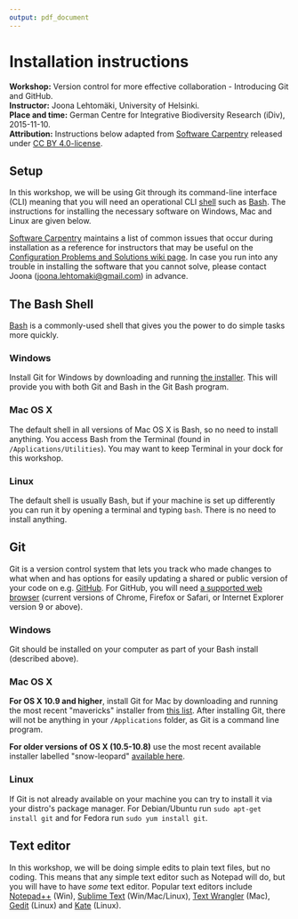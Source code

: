 ```yaml
---
output: pdf_document
---
```

# Installation instructions

**Workshop:** Version control for more effective collaboration - Introducing Git and 
GitHub.  
**Instructor:** Joona Lehtomäki, University of Helsinki.  
**Place and time:**  German Centre for Integrative Biodiversity Research (iDiv),
2015-11-10.  
**Attribution:** Instructions below adapted from  [Software Carpentry](https://swcarpentry.github.io/git-novice/) released under [CC BY 4.0-license](http://software-carpentry.org/license.html#cc-by).

## Setup

In this workshop, we will be using Git through its command-line interface (CLI) 
meaning that you will need an operational CLI [shell](https://en.wikipedia.org/wiki/Shell_(computing))
such as [Bash](https://en.wikipedia.org/wiki/Bash_(Unix_shell)). The 
instructions for installing the necessary software on Windows, Mac and Linux are 
given below.

[Software Carpentry](http://software-carpentry.org) maintains a list of common 
issues that occur during installation as a reference for instructors that may be 
useful on the [Configuration Problems and Solutions wiki page](https://github.com/swcarpentry/workshop-template/wiki/Configuration-Problems-and-Solutions). In case you run 
into any trouble in installing the software that you cannot solve, please 
contact Joona (<joona.lehtomaki@gmail.com>) in advance.

## The Bash Shell

[Bash](https://www.gnu.org/software/bash/) is a commonly-used shell that gives 
you the power to do simple tasks more quickly. 

### Windows

Install Git for Windows by downloading and running [the installer](http://msysgit.github.io/). 
This will provide you with both Git and Bash in the Git Bash program.

### Mac OS X

The default shell in all versions of Mac OS X is Bash, so no need to install 
anything. You access Bash from the Terminal (found in 
`/Applications/Utilities`). You may want to keep Terminal in your dock for this
workshop.

### Linux

The default shell is usually Bash, but if your machine is set up differently you 
can run it by opening a terminal and typing `bash`. There is no need to install 
anything.

## Git

Git is a version control system that lets you track who made changes to what 
when and has options for easily updating a shared or public version of your code 
on e.g. [GitHub](github.com). For GitHub, you will need 
[a supported web browser](https://help.github.com/articles/supported-browsers/) (current versions of Chrome, Firefox or Safari, or Internet Explorer version 9 
or above).

### Windows

Git should be installed on your computer as part of your Bash install (described 
above).

### Mac OS X

**For OS X 10.9 and higher**, install Git for Mac by downloading and running the 
most recent "mavericks" installer from 
[this list](http://sourceforge.net/projects/git-osx-installer/files/). After 
installing Git, there will not be anything in your `/Applications` folder, as 
Git is a command line program.  

**For older versions of OS X (10.5-10.8)** use the most recent available 
installer labelled "snow-leopard" 
[available here](http://sourceforge.net/projects/git-osx-installer/files/).

### Linux

If Git is not already available on your machine you can try to install it via 
your distro's package manager. For Debian/Ubuntu run `sudo apt-get install git` 
and for Fedora run `sudo yum install git`.

## Text editor

In this workshop, we will be doing simple edits to plain text files, but no 
coding. This means that any simple text editor such as Notepad will do, but
you will have to have *some* text editor. Popular text editors include 
[Notepad++](http://notepad-plus-plus.org/) (Win), 
[Sublime Text](http://www.sublimetext.com/) (Win/Mac/Linux), 
[Text Wrangler](http://www.barebones.com/products/textwrangler/) (Mac), 
[Gedit](https://wiki.gnome.org/Apps/Gedit) (Linux) and 
[Kate](http://kate-editor.org/) (Linux). 
